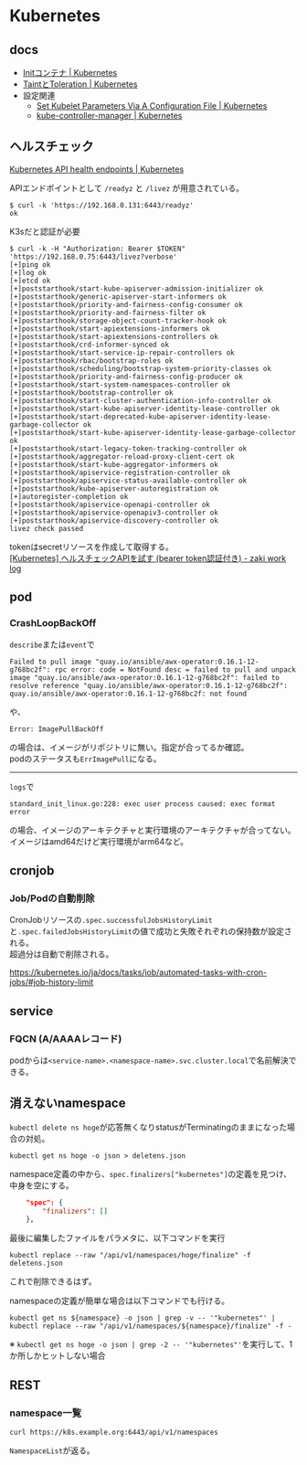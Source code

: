 # Kubernetes

## docs

- [Initコンテナ | Kubernetes](https://kubernetes.io/ja/docs/concepts/workloads/pods/init-containers/)
- [TaintとToleration | Kubernetes](https://kubernetes.io/ja/docs/concepts/scheduling-eviction/taint-and-toleration/)
- 設定関連
    - [Set Kubelet Parameters Via A Configuration File | Kubernetes](https://kubernetes.io/docs/tasks/administer-cluster/kubelet-config-file/)
    - [kube-controller-manager | Kubernetes](https://kubernetes.io/docs/reference/command-line-tools-reference/kube-controller-manager/)

## ヘルスチェック

[Kubernetes API health endpoints | Kubernetes](https://kubernetes.io/docs/reference/using-api/health-checks/)

APIエンドポイントとして `/readyz` と `/livez` が用意されている。

```console
$ curl -k 'https://192.168.0.131:6443/readyz'
ok
```

K3sだと認証が必要

```console
$ curl -k -H "Authorization: Bearer $TOKEN" 'https://192.168.0.75:6443/livez?verbose'
[+]ping ok
[+]log ok
[+]etcd ok
[+]poststarthook/start-kube-apiserver-admission-initializer ok
[+]poststarthook/generic-apiserver-start-informers ok
[+]poststarthook/priority-and-fairness-config-consumer ok
[+]poststarthook/priority-and-fairness-filter ok
[+]poststarthook/storage-object-count-tracker-hook ok
[+]poststarthook/start-apiextensions-informers ok
[+]poststarthook/start-apiextensions-controllers ok
[+]poststarthook/crd-informer-synced ok
[+]poststarthook/start-service-ip-repair-controllers ok
[+]poststarthook/rbac/bootstrap-roles ok
[+]poststarthook/scheduling/bootstrap-system-priority-classes ok
[+]poststarthook/priority-and-fairness-config-producer ok
[+]poststarthook/start-system-namespaces-controller ok
[+]poststarthook/bootstrap-controller ok
[+]poststarthook/start-cluster-authentication-info-controller ok
[+]poststarthook/start-kube-apiserver-identity-lease-controller ok
[+]poststarthook/start-deprecated-kube-apiserver-identity-lease-garbage-collector ok
[+]poststarthook/start-kube-apiserver-identity-lease-garbage-collector ok
[+]poststarthook/start-legacy-token-tracking-controller ok
[+]poststarthook/aggregator-reload-proxy-client-cert ok
[+]poststarthook/start-kube-aggregator-informers ok
[+]poststarthook/apiservice-registration-controller ok
[+]poststarthook/apiservice-status-available-controller ok
[+]poststarthook/kube-apiserver-autoregistration ok
[+]autoregister-completion ok
[+]poststarthook/apiservice-openapi-controller ok
[+]poststarthook/apiservice-openapiv3-controller ok
[+]poststarthook/apiservice-discovery-controller ok
livez check passed
```

tokenはsecretリソースを作成して取得する。  
[[Kubernetes] ヘルスチェックAPIを試す (bearer token認証付き) - zaki work log](https://zaki-hmkc.hatenablog.com/entry/2024/02/05/101259)

## pod

### CrashLoopBackOff

`describe`または`event`で

```console
Failed to pull image "quay.io/ansible/awx-operator:0.16.1-12-g768bc2f": rpc error: code = NotFound desc = failed to pull and unpack image "quay.io/ansible/awx-operator:0.16.1-12-g768bc2f": failed to resolve reference "quay.io/ansible/awx-operator:0.16.1-12-g768bc2f": quay.io/ansible/awx-operator:0.16.1-12-g768bc2f: not found
```

や、

```console
Error: ImagePullBackOff
```

の場合は、イメージがリポジトリに無い。指定が合ってるか確認。  
podのステータスも`ErrImagePull`になる。

---

`logs`で

```console
standard_init_linux.go:228: exec user process caused: exec format error
```

の場合、イメージのアーキテクチャと実行環境のアーキテクチャが合ってない。  
イメージはamd64だけど実行環境がarm64など。

## cronjob

### Job/Podの自動削除

CronJobリソースの`.spec.successfulJobsHistoryLimit`と`.spec.failedJobsHistoryLimit`の値で成功と失敗それぞれの保持数が設定される。  
超過分は自動で削除される。

<https://kubernetes.io/ja/docs/tasks/job/automated-tasks-with-cron-jobs/#job-history-limit>

## service

### FQCN (A/AAAAレコード)

podからは`<service-name>.<namespace-name>.svc.cluster.local`で名前解決できる。

## 消えないnamespace

`kubectl delete ns hoge`が応答無くなりstatusがTerminatingのままになった場合の対処。

```console
kubectl get ns hoge -o json > deletens.json
```

namespace定義の中から、`spec.finalizers["kubernetes"]`の定義を見つけ、中身を空にする。

```json
    "spec": {
        "finalizers": []
    },
```

最後に編集したファイルをパラメタに、以下コマンドを実行

```console
kubectl replace --raw "/api/v1/namespaces/hoge/finalize" -f deletens.json 
```

これで削除できるはず。

namespaceの定義が簡単な場合は以下コマンドでも行ける。

```console
kubectl get ns ${namespace} -o json | grep -v -- '"kubernetes"' | kubectl replace --raw "/api/v1/namespaces/${namespace}/finalize" -f -
```

※ `kubectl get ns hoge -o json | grep -2 -- '"kubernetes"'`を実行して、1か所しかヒットしない場合

## REST

### namespace一覧

```console
curl https://k8s.example.org:6443/api/v1/namespaces
```

`NamespaceList`が返る。
